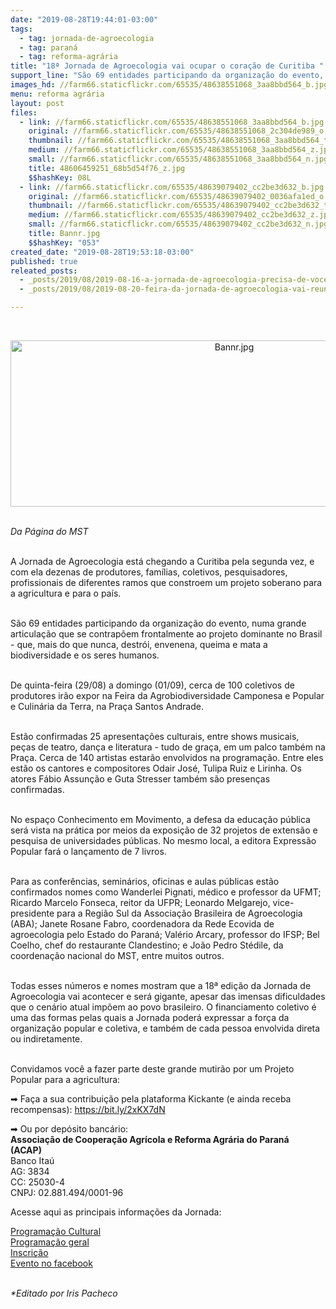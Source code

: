 ```yaml
---
date: "2019-08-28T19:44:01-03:00"
tags:
  - tag: jornada-de-agroecologia
  - tag: paraná
  - tag: reforma-agrária
title: "18ª Jornada de Agroecologia vai ocupar o coração de Curitiba "
support_line: "São 69 entidades participando da organização do evento, numa grande articulação que se contrapõem frontalmente ao projeto dominante no Brasil"
images_hd: //farm66.staticflickr.com/65535/48638551068_3aa8bbd564_b.jpg
menu: reforma agrária
layout: post
files:
  - link: //farm66.staticflickr.com/65535/48638551068_3aa8bbd564_b.jpg
    original: //farm66.staticflickr.com/65535/48638551068_2c304de989_o.jpg
    thumbnail: //farm66.staticflickr.com/65535/48638551068_3aa8bbd564_t.jpg
    medium: //farm66.staticflickr.com/65535/48638551068_3aa8bbd564_z.jpg
    small: //farm66.staticflickr.com/65535/48638551068_3aa8bbd564_n.jpg
    title: 48606459251_68b5d54f76_z.jpg
    $$hashKey: 08L
  - link: //farm66.staticflickr.com/65535/48639079402_cc2be3d632_b.jpg
    original: //farm66.staticflickr.com/65535/48639079402_0036afa1ed_o.jpg
    thumbnail: //farm66.staticflickr.com/65535/48639079402_cc2be3d632_t.jpg
    medium: //farm66.staticflickr.com/65535/48639079402_cc2be3d632_z.jpg
    small: //farm66.staticflickr.com/65535/48639079402_cc2be3d632_n.jpg
    title: Bannr.jpg
    $$hashKey: "053"
created_date: "2019-08-28T19:53:18-03:00"
published: true
releated_posts:
  - _posts/2019/08/2019-08-16-a-jornada-de-agroecologia-precisa-de-voce.md
  - _posts/2019/08/2019-08-20-feira-da-jornada-de-agroecologia-vai-reunir-100-grupos-de-produtores-em-curitiba.md

---
```

<p>&nbsp;</p>

<p style="text-align:center"><img alt="Bannr.jpg" height="266" src="//farm66.staticflickr.com/65535/48639079402_cc2be3d632_b.jpg" width="700" /></p>

<p><br />
<em>Da P&aacute;gina do MST&nbsp;</em></p>

<p><br />
A Jornada de Agroecologia est&aacute; chegando a Curitiba pela segunda vez, e com ela dezenas de produtores, fam&iacute;lias, coletivos, pesquisadores, profissionais de diferentes ramos que constroem um projeto soberano para a agricultura e para o pa&iacute;s.&nbsp;</p>

<p><br />
S&atilde;o 69 entidades participando da organiza&ccedil;&atilde;o do evento, numa grande articula&ccedil;&atilde;o que se contrap&otilde;em frontalmente ao projeto dominante no Brasil - que, mais do que nunca, destr&oacute;i, envenena, queima e mata a biodiversidade e os seres humanos.&nbsp;</p>

<p><br />
De quinta-feira (29/08) a domingo (01/09), cerca de 100 coletivos de produtores ir&atilde;o expor na Feira da Agrobiodiversidade Camponesa e Popular e Culin&aacute;ria da Terra, na Pra&ccedil;a Santos Andrade.&nbsp;</p>

<p><br />
Est&atilde;o confirmadas 25 apresenta&ccedil;&otilde;es culturais, entre shows musicais, pe&ccedil;as de teatro, dan&ccedil;a e literatura - tudo de gra&ccedil;a, em um palco tamb&eacute;m na Pra&ccedil;a. Cerca de 140 artistas estar&atilde;o envolvidos na programa&ccedil;&atilde;o. Entre eles est&atilde;o os cantores e compositores Odair Jos&eacute;, Tulipa Ruiz e Lirinha. Os atores F&aacute;bio Assun&ccedil;&atilde;o e Guta Stresser tamb&eacute;m s&atilde;o presen&ccedil;as confirmadas.&nbsp;</p>

<p><br />
No espa&ccedil;o Conhecimento em Movimento, a defesa da educa&ccedil;&atilde;o p&uacute;blica ser&aacute; vista na pr&aacute;tica por meios da exposi&ccedil;&atilde;o de 32 projetos de extens&atilde;o e pesquisa de universidades p&uacute;blicas. No mesmo local, a editora Express&atilde;o Popular far&aacute; o lan&ccedil;amento de 7 livros.</p>

<p><br />
Para as confer&ecirc;ncias, semin&aacute;rios, oficinas e aulas p&uacute;blicas est&atilde;o confirmados nomes como Wanderlei Pignati, m&eacute;dico e professor da UFMT; Ricardo Marcelo Fonseca, reitor da UFPR; Leonardo Melgarejo, vice-presidente para a Regi&atilde;o Sul da Associa&ccedil;&atilde;o Brasileira de Agroecologia (ABA); Janete Rosane Fabro, coordenadora da Rede Ecovida de agroecologia pelo Estado do Paran&aacute;; Val&eacute;rio Arcary, professor do IFSP; Bel Coelho, chef do restaurante Clandestino; e Jo&atilde;o Pedro St&eacute;dile, da coordena&ccedil;&atilde;o nacional do MST, entre muitos outros.&nbsp;</p>

<p><br />
Todas esses n&uacute;meros e nomes mostram que a 18&ordf; edi&ccedil;&atilde;o da Jornada de Agroecologia vai acontecer e ser&aacute; gigante, apesar das imensas dificuldades que o cen&aacute;rio atual imp&otilde;em ao povo brasileiro. O financiamento coletivo &eacute; uma das formas pelas quais a Jornada poder&aacute; expressar a for&ccedil;a da organiza&ccedil;&atilde;o popular e coletiva, e tamb&eacute;m de cada pessoa envolvida direta ou indiretamente.&nbsp;</p>

<p><br />
Convidamos voc&ecirc; a fazer parte deste grande mutir&atilde;o por um Projeto Popular para a agricultura:&nbsp;&nbsp;</p>

<p>➡ Fa&ccedil;a a sua contribui&ccedil;&atilde;o pela plataforma Kickante (e ainda receba recompensas): <a href="https://bit.ly/2xKX7dN">https://bit.ly/2xKX7dN</a></p>

<p>➡ Ou por dep&oacute;sito banc&aacute;rio:⠀<br />
<strong>Associa&ccedil;&atilde;o de Coopera&ccedil;&atilde;o Agr&iacute;cola e Reforma Agr&aacute;ria do Paran&aacute; (ACAP)⠀</strong><br />
Banco Ita&uacute;<br />
AG: 3834⠀<br />
CC: 25030-4⠀<br />
CNPJ: 02.881.494/0001-96⠀</p>

<p>Acesse aqui as principais informa&ccedil;&otilde;es da Jornada:&nbsp;</p>

<p><a href="https://bit.ly/2HBf6c7">Programa&ccedil;&atilde;o Cultural</a><br />
<a href="https://jornadadeagroecologia.org.br/2019/08/16/programacao-geral-da-18a-jornada-de-agroecologia/">Programa&ccedil;&atilde;o geral</a><br />
<a href="https://jornadadeagroecologia.org.br/2019/08/26/faca-sua-inscricao-para-a-18a-jornada-de-agroecologia/">Inscri&ccedil;&atilde;o</a><br />
<a href="https://www.facebook.com/events/504113510362336/">Evento no facebook</a></p>

<p><br />
<em>*Editado por Iris Pacheco</em></p>
